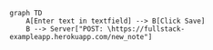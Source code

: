 <!-- This mermaid diagram is for Exercise 0.4 -->
```mermaid
graph TD
    A[Enter text in textfield] --> B[Click Save]
    B --> Server["POST: \https://fullstack-exampleapp.herokuapp.com/new_note"]